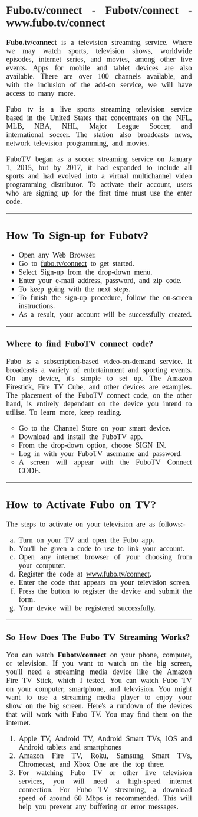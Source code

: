 <div class="container" style="font-family: 'Times New Roman', Times, serif; font-size: 20px; word-spacing: 5px;" align="justify">
<meta name="msvalidate.01" content="09B7D15C6139EBA4698471C1C9CA14D4" />
<h2>Fubo.tv/connect - Fubotv/connect - www.fubo.tv/connect</h2>
<p><b>Fubo.tv/connect</b> is a television streaming service. Where we may watch sports, television shows, worldwide episodes, internet series, and movies, among other live events. Apps for mobile and tablet devices are also available. There are over 100 channels available, and with the inclusion of the add-on service, we will have access to many more.</p>
<p>Fubo tv is a live sports streaming television service based in the United States that concentrates on the NFL, MLB, NBA, NHL, Major League Soccer, and international soccer. The station also broadcasts news, network television programming, and movies.</p> <p>FuboTV began as a soccer streaming service on January 1, 2015, but by 2017, it had expanded to include all sports and had evolved into a virtual multichannel video programming distributor. To activate their account, users who are signing up for the first time must use the enter code.</p>
<hr />
<h2>How To Sign-up for Fubotv?</h2>
<ul>
<li>Open any Web Browser.</li>
<li>Go to <a href="https://fubotvconnect.jstartcanon.com">fubo.tv/connect</a> to get started.</li>
<li>Select Sign-up from the drop-down menu.</li>
<li>Enter your e-mail address, password, and zip code.</li>
<li>To keep going with the next steps.</li>
<li>To finish the sign-up procedure, follow the on-screen instructions.</li>
<li>As a result, your account will be successfully created.</li>
</ul>
<hr />
<h3><strong>Where to find FuboTV connect code?</strong></h3>
<p>Fubo is a subscription-based video-on-demand service. It broadcasts a variety of entertainment and sporting events. On any device, it's simple to set up. The Amazon Firestick, Fire TV Cube, and other devices are examples. The placement of the FuboTV connect code, on the other hand, is entirely dependant on the device you intend to utilise. To learn more, keep reading.</p>
<ul style="list-style-type: circle;">
<li>Go to the Channel Store on your smart device.</li>
<li>Download and install the FuboTV app.</li>
<li>From the drop-down option, choose SIGN IN.</li>
<li>Log in with your FuboTV username and password.</li>
<li>A screen will appear with the FuboTV Connect CODE.</li>
</ul>
<hr />
<h2>How to Activate Fubo on TV?</h2>
<p>The steps to activate on your television are as follows:-</p>
<ol style="list-style-type: lower-alpha;">
<li>Turn on your TV and open the Fubo app.</li>
<li>You'll be given a code to use to link your account.</li>
<li>Open any internet browser of your choosing from your computer.</li>
<li>Register the code at <a href="https://fubotvconnect.jstartcanon.com">www.fubo.tv/connect</a>.</li>
<li>Enter the code that appears on your television screen.</li>
<li>Press the button to register the device and submit the form.</li>
<li>Your device will be registered successfully.</li>
</ol>
<hr />
<h3><strong>So How Does The Fubo TV Streaming Works?</strong></h3>
<p>You can watch <b>Fubotv/connect</b> on your phone, computer, or television. If you want to watch on the big screen, you'll need a streaming media device like the Amazon Fire TV Stick, which I tested. You can watch Fubo TV on your computer, smartphone, and television. You might want to use a streaming media player to enjoy your show on the big screen. Here's a rundown of the devices that will work with Fubo TV. You may find them on the internet.</p>
<ol>
<li>Apple TV, Android TV, Android Smart TVs, iOS and Android tablets and smartphones</li>
<li>Amazon Fire TV, Roku, Samsung Smart TVs, Chromecast, and Xbox One are the top three. </li>
<li>For watching Fubo TV or other live television services, you will need a high-speed internet connection. For Fubo TV streaming, a download speed of around 60 Mbps is recommended. This will help you prevent any buffering or error messages.</li>
</ol>
</div>
		

	
